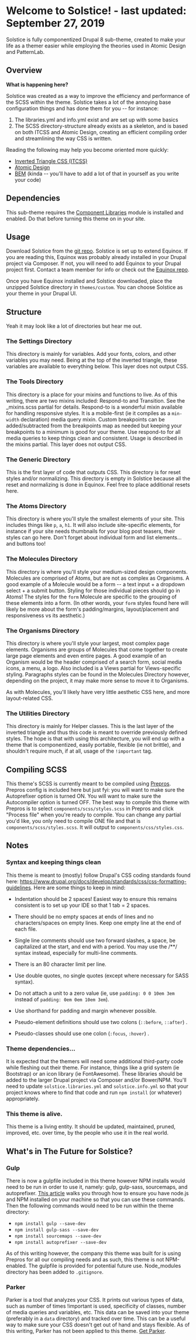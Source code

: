 # Welcome to Solstice! - last updated: September 27, 2019

Solstice is fully componentized Drupal 8 sub-theme, created to make your life as a themer easier while employing the theories used in Atomic Design and PatternLab.  

## Overview

**What is happening here?**

Solstice was created as a way to improve the efficiency and performance of the SCSS within the theme. Solstice takes a lot of the annoying base configuration things and has done them for you -- for instance:

1. The libraries.yml and info.yml exist and are set up with some basics
2. The SCSS directory-structure already exists as a skeleton, and is based on both ITCSS and Atomic Design, creating an efficient compiling order and streamlining the way CSS is written. 

Reading the following may help you become oriented more quickly:

+ [Inverted Triangle CSS (ITCSS)](https://www.xfive.co/blog/itcss-scalable-maintainable-css-architecture/)
+ [Atomic Design](http://bradfrost.com/blog/post/atomic-web-design/)
+ [BEM](http://getbem.com/) (kinda -- you'll have to add a lot of that in yourself as you write your code)

## Dependencies

This sub-theme requires the [Component Libraries](https://www.drupal.org/project/components) module is installed and enabled. Do that before turning this theme on in your site.

## Usage

Download Solstice from the [git repo](https://github.com/IQ-Solutions/solstice). Solstice is set up to extend Equinox. If you are reading this, Equinox was probably already installed in your Drupal project via Composer. If not, you will need to add Equinox to your Drupal project first. Contact a team member for info or check out the [Equinox repo](https://github.com/pjudge/equinox). 

Once you have Equinox installed and Solstice downloaded, place the unzipped Solstice directory in `themes/custom`. You can choose Solstice as your theme in your Drupal UI. 

## Structure

Yeah it may look like a lot of directories but hear me out.
 
### The Settings Directory

This directory is mainly for variables. Add your fonts, colors, and other variables you may need.  Being at the top of the inverted triangle, these variables are available to everything below. This layer does not output CSS.

### The Tools Directory

This directory is a place for your mixins and functions to live. As of this writing, there are two mixins included: Respond-to and Transition. See the _mixins.scss partial for details. Respond-to is a wonderful mixin available for handling responsive styles. It is a mobile-first (ie it compiles as a `min-width` declaration) media query mixin. Custom breakpoints can be added/subtracted from the breakpoints map as needed but keeping your breakpoints to a minimum is good for your theme. Use respond-to for all media queries to keep things clean and consistent. Usage is described in the mixins partial. This layer does not output CSS.

### The Generic Directory

This is the first layer of code that outputs CSS. This directory is for reset styles and/or normalizing. This directory is empty in Solstice because all the reset and normalizing is done in Equinox. Feel free to place additional resets here. 

### The Atoms Directory

This directory is where you'll style the smallest elements of your site. This includes things like `p`, `a`, `h1`. It will also include site-specific elements, for instance if your site needs thumbnails for your blog post teasers, their styles can go here. Don't forget about individual form and list elements... and buttons too! 

### The Molecules Directory

This directory is where you'll style your medium-sized design components. Molecules are comprised of Atoms, but are not as complex as Organisms. A good example of a Molecule would be a form -- a text input + a dropdown select + a submit button. Styling for those individual pieces should go in Atoms! The styles for the `form` Molecule are specific to the grouping of these elements into a form. (In other words, your `form` styles found here will likely be more about the form's padding/margins, layout/placement and responsiveness vs its aesthetic.)

### The Organisms Directory

This directory is where you'll style your largest, most complex page elements. Organisms are groups of Molecules that come together to create large page elements and even entire pages. A good example of an Organism would be the header comprised of a search form, social media icons, a menu, a logo. Also included is a Views partial for Views-specific styling. Paragraphs styles can be found in the Molecules Directory however, depending on the project, it may make more sense to move it to Organisms.

As with Molecules, you'll likely have very little aesthetic CSS here, and more layout-related CSS.

### The Utilities Directory

This directory is mainly for Helper classes. This is the last layer of the inverted triangle and thus this code is meant to override previously defined styles. The hope is that with using this architecture, you will end up with a theme that is componentized, easily portable, flexible (ie not brittle), and shouldn't require much, if at all, usage of the `!important` tag.

## Compiling SCSS

This theme's SCSS is currently meant to be compiled using [Prepros](https://prepros.io/). Prepros config is included here but just fyi: you will want to make sure the Autoprefixer option is turned ON. You will want to make sure the Autocompiler option is turned OFF. The best way to compile this theme with Prepros is to select `components/scss/styles.scss` in Prepros and click "Process file" when you're ready to compile. You can change any partial you'd like, you only need to compile ONE file and that is `components/scss/styles.scss`. It will output to `components/css/styles.css`.

## Notes

### Syntax and keeping things clean

This theme is meant to (mostly) follow Drupal's CSS coding standards found here: https://www.drupal.org/docs/develop/standards/css/css-formatting-guidelines. Here are some things to keep in mind:

+ Indentation should be 2 spaces! Easiest way to ensure this remains consistent is to set up your IDE so that 1 tab = 2 spaces.

+ There should be no empty spaces at ends of lines and no characters/spaces on empty lines. Keep one empty line at the end of each file.

+ Single line comments should use two forward slashes, a space, be capitalized at the start, and end with a period. You may use the /**/ syntax instead, especially for multi-line comments.

+ There is an 80 character limit per line. 

+ Use double quotes, no single quotes (except where necessary for SASS syntax).
 
+ Do not attach a unit to a zero value (ie, use `padding: 0 0 10em 3em` instead of `padding: 0em 0em 10em 3em`).

+ Use shorthand for padding and margin whenever possible.

+ Pseudo-element definitions should use two colons (`::before`, `::after`) .

+ Pseudo-classes should use one colon (`:focus`, `:hover`) .

### Theme dependencies...

It is expected that the themers will need some additional third-party code while fleshing out their theme. For instance, things like a grid system (ie Bootstrap) or an icon library (ie FontAwesome). These libraries should be added to the larger Drupal project via Composer and/or Bower/NPM. You'll need to update `solstice.libraries.yml` and `solstice.info.yml` so that your project knows where to find that code and run `npm install` (or whatever) appropriately.

### This theme is alive.

This theme is a living entity. It should be updated, maintained, pruned, improved, etc. over time, by the people who use it in the real world. 

## What's in The Future for Solstice?

### Gulp

There is now a gulpfile included in this theme however NPM installs would need to be run in order to use it, namely: gulp, gulp-sass, sourcemaps, and autoprefixer. [This article](https://css-tricks.com/gulp-for-beginners/) walks you through how to ensure you have node.js and NPM installed on your machine so that you can use these commands. Then the following commands would need to be run within the theme directory:

+ `npm install gulp --save-dev`
+ `npm install gulp-sass --save-dev`
+ `npm install sourcemaps --save-dev`
+ `npm install autoprefixer --save-dev`

As of this writing however, the company this theme was built for is using Prepros for all our compiling needs and as such, this theme is not NPM-enabled. The gulpfile is provided for potential future use. Node_modules directory has been added to `.gitignore`.

### Parker

Parker is a tool that analyzes your CSS. It prints out various types of data, such as number of times !important is used, specificity of classes, number of media queries and variables, etc. This data can be saved into your theme (preferably in a `data` directory) and tracked over time. This can be a useful way to make sure your CSS doesn't get out of hand and stays flexible. As of this writing, Parker has not been applied to this theme. [Get Parker](https://github.com/katiefenn/parker).
